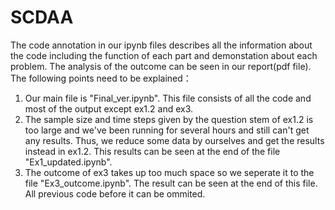 # SCDAA
The code annotation in our ipynb files describes all the information about the code including the function of each part and demonstation about each problem. The analysis of the outcome can be seen in our report(pdf file).
The following points need to be explained：
1. Our main file is "Final_ver.ipynb". This file consists of all the code and most of the output except ex1.2 and ex3.
2. The sample size and time steps given by the question stem of ex1.2 is too large and we've been running for several hours and still can't get any results. Thus, we reduce some data by ourselves and get the results instead in ex1.2. This results can be seen at the end of the file "Ex1_updated.ipynb". 
3. The outcome of ex3 takes up too much space so we seperate it to the file "Ex3_outcome.ipynb". The result can be seen at the end of this file. All previous code before it can be ommited. 
